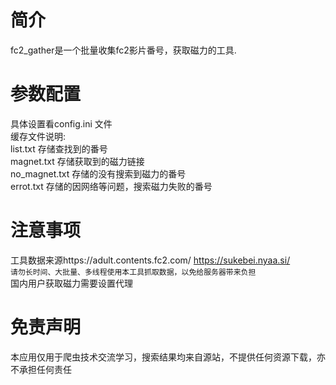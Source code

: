 简介
=====
fc2_gather是一个批量收集fc2影片番号，获取磁力的工具.

参数配置
====
具体设置看config.ini 文件<br>
缓存文件说明:<br>
list.txt 存储查找到的番号<br>
magnet.txt 存储获取到的磁力链接<br>
no_magnet.txt 存储的没有搜索到磁力的番号<br>
errot.txt 存储的因网络等问题，搜索磁力失败的番号<br>

注意事项
=====
工具数据来源https://adult.contents.fc2.com/  https://sukebei.nyaa.si/ <br>
`请勿长时间、大批量、多线程使用本工具抓取数据，以免给服务器带来负担`<br>
国内用户获取磁力需要设置代理<br>


免责声明
=====
本应用仅用于爬虫技术交流学习，搜索结果均来自源站，不提供任何资源下载，亦不承担任何责任<br>
